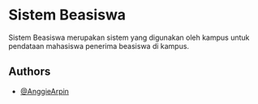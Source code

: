 # Sistem Beasiswa

Sistem Beasiswa merupakan sistem yang digunakan oleh kampus untuk pendataan mahasiswa penerima beasiswa di kampus.

## Authors

- [@AnggieArpin](https://github.com/Arpin2286)
